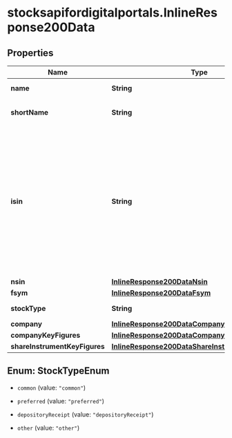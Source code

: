 # stocksapifordigitalportals.InlineResponse200Data

## Properties

Name | Type | Description | Notes
------------ | ------------- | ------------- | -------------
**name** | **String** | Name of the instrument. | [optional] 
**shortName** | **String** | Short name of the instrument. | [optional] 
**isin** | **String** | The International Securities Identification Number (ISIN) of the instrument. The ISIN is a 12-character code of digits and upper-case letters that uniquely identifies an instrument. | [optional] 
**nsin** | [**InlineResponse200DataNsin**](InlineResponse200DataNsin.md) |  | [optional] 
**fsym** | [**InlineResponse200DataFsym**](InlineResponse200DataFsym.md) |  | [optional] 
**stockType** | **String** | Type of stock. | [optional] 
**company** | [**InlineResponse200DataCompany**](InlineResponse200DataCompany.md) |  | [optional] 
**companyKeyFigures** | [**InlineResponse200DataCompanyKeyFigures**](InlineResponse200DataCompanyKeyFigures.md) |  | [optional] 
**shareInstrumentKeyFigures** | [**InlineResponse200DataShareInstrumentKeyFigures**](InlineResponse200DataShareInstrumentKeyFigures.md) |  | [optional] 



## Enum: StockTypeEnum


* `common` (value: `"common"`)

* `preferred` (value: `"preferred"`)

* `depositoryReceipt` (value: `"depositoryReceipt"`)

* `other` (value: `"other"`)




